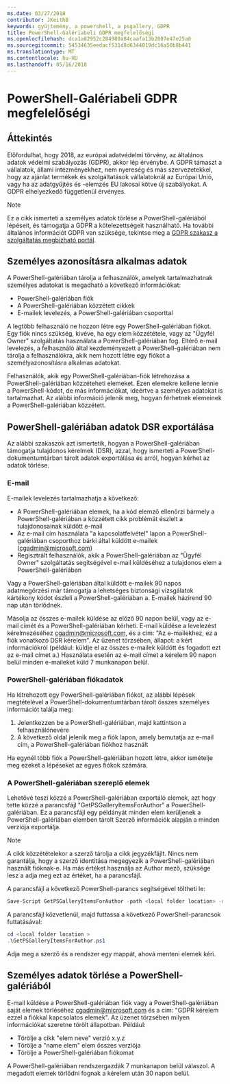 ```yaml
---
ms.date: 03/27/2018
contributor: JKeithB
keywords: gyűjtemény, a powershell, a psgallery, GDPR
title: PowerShell-Galériabeli GDPR megfelelőségi
ms.openlocfilehash: dca1a82952c284980a84caafa13b2807e47e25a0
ms.sourcegitcommit: 54534635eedacf531d8d6344019dc16a50b8b441
ms.translationtype: MT
ms.contentlocale: hu-HU
ms.lasthandoff: 05/16/2018
---
```

# <a name="powershell-gallery-gdpr-compliance"></a>PowerShell-Galériabeli GDPR megfelelőségi

## <a name="overview"></a>Áttekintés

Előfordulhat, hogy 2018, az európai adatvédelmi törvény, az általános adatok védelmi szabályozás (GDPR), akkor lép érvénybe.
A GDPR támaszt a vállalatok, állami intézményekhez, nem nyereség és más szervezetekkel, hogy az ajánlat termékek és szolgáltatások vállalatoknál az Európai Unió, vagy ha az adatgyűjtés és -elemzés EU lakosai kötve új szabályokat.
A GDPR elhelyezkedő függetlenül érvényes.

> [!NOTE]
> Ez a cikk ismerteti a személyes adatok törlése a PowerShell-galériából lépéseit, és támogatja a GDPR a kötelezettségeit használható. Ha további általános információt GDPR van szüksége, tekintse meg a [GDPR szakasz a szolgáltatás megbízható portál](https://servicetrust.microsoft.com/ViewPage/GDPRGetStarted).

## <a name="personally-identifiable-data"></a>Személyes azonosításra alkalmas adatok

A PowerShell-galériában tárolja a felhasználók, amelyek tartalmazhatnak személyes adatokat is megadható a következő információkat:

* PowerShell-galériában fiók
* A PowerShell-galériában közzétett cikkek
* E-mailek levelezés, a PowerShell-galériában csoporttal

A legtöbb felhasználó ne hozzon létre egy PowerShell-galériában fiókot.
Egy fiók nincs szükség, kivéve, ha egy elem közzététele, vagy az "Ügyfél Owner" szolgáltatás használata a PowerShell-galériában fog.
Eltérő e-mail levelezés, a felhasználó által kezdeményezett a PowerShell-galériában nem tárolja a felhasználókra, akik nem hozott létre egy fiókot a személyazonosításra alkalmas adatokat.

Felhasználók, akik egy PowerShell-galériában-fiók létrehozása a PowerShell-galériában közzéteheti elemeket.
Ezen elemekre kellene lennie a PowerShell-kódot, de más információkat, ideértve a személyes adatokat is tartalmazhat.
Az alábbi információ jelenik meg, hogyan férhetnek elemeinek a PowerShell-galériában közzétett.

## <a name="dsr-export-of-powershell-gallery-data"></a>PowerShell-galériában adatok DSR exportálása

Az alábbi szakaszok azt ismertetik, hogyan a PowerShell-galériában támogatja tulajdonos kérelmek (DSR), azzal, hogy ismerteti a PowerShell-dokumentumtárban tárolt adatok exportálása és arról, hogyan kérhet az adatok törlése.

### <a name="email"></a>E-mail

E-mailek levelezés tartalmazhatja a következő:

* A PowerShell-galériában elemek, ha a kód elemző ellenőrzi bármely a PowerShell-galériában a közzétett cikk problémát észlelt a tulajdonosainak küldött e-mail
* Az e-mail cím használata "a kapcsolatfelvétel" lapon a PowerShell-galériában csoporthoz bárki által küldött e-mailek (cgadmin@microsoft.com)
* Regisztrált felhasználók, akik a PowerShell-galériában az "Ügyfél Owner" szolgáltatás segítségével e-mail küldéséhez a tulajdonos elem a PowerShell-galériában

Vagy a PowerShell-galériában által küldött e-mailek 90 napos adatmegőrzési már támogatja a lehetséges biztonsági vizsgálatok kártékony kódot észleli a PowerShell-galériában a.
E-mailek házirend 90 nap után törlődnek.

Másolja az összes e-mailek küldése az előző 90 napon belül, vagy az e-mail címét és a PowerShell-galériában kérheti.
E-mail küldése a levelezést kérelmezéséhez cgadmin@microsoft.com, és a cím: "Az e-mailekhez, ez a fiók vonatkozó DSR kérelem".
Az üzenet törzsében, állapot: a kért információkról (például: küldje el az összes e-mailek küldött és fogadott ezt az e-mail címet a.) Használata esetén az e-mail címet a kérelem 90 napon belül minden e-maileket küld 7 munkanapon belül.

### <a name="powershell-gallery-account-information"></a>PowerShell-galériában fiókadatok

Ha létrehozott egy PowerShell-galériában fiókot, az alábbi lépések megtételével a PowerShell-dokumentumtárban tárolt összes személyes információt találja meg:

1. Jelentkezzen be a PowerShell-galériában, majd kattintson a felhasználónevére
2. A következő oldal jelenik meg a fiók lapon, amely bemutatja az e-mail cím, a PowerShell-galériában fiókhoz használt

Ha egynél több fiók a PowerShell-galériában hozott létre, akkor ismételje meg ezeket a lépéseket az egyes fiókok számára.

### <a name="items-in-the-powershell-gallery"></a>A PowerShell-galériában szereplő elemek

Lehetővé teszi közzé a PowerShell-galériában exportáló elemek, azt hogy tette közzé a parancsfájl "GetPSGalleryItemsForAuthor" a PowerShell-galériában.
Ez a parancsfájl egy példányát minden elem kerüljenek a PowerShell-galériában elemben tárolt Szerző információk alapján a minden verziója exportálja.

> [!NOTE]
> A cikk közzétételekor a szerző tárolja a cikk jegyzékfájlt.
> Nincs nem garantálja, hogy a szerző identitása megegyezik a PowerShell-galériában használt fióknak-e.
> Ha más értéket használja az Author mező, szüksége lesz a adja meg ezt az értéket, ha a parancsfájl.

A parancsfájl a következő PowerShell-parancs segítségével töltheti le:

```powershell
Save-Script GetPSGalleryItemsForAuthor -path <local folder location> -repository psgallery
```

A parancsfájl közvetlenül, majd futtassa a következő PowerShell-parancsok futtatásával:

```powershell
cd <local folder location >
.\GetPSGalleryItemsForAuthor.ps1
```

Adja meg a szerző és a rendszer egy mappát, ahová menteni elemek kéri.

## <a name="deleting-personal-data-from-the-powershell-gallery"></a>Személyes adatok törlése a PowerShell-galériából

E-mail küldése a PowerShell-galériában fiók vagy a PowerShell-galériában saját elemek törléséhez cgadmin@microsoft.com és a cím: "GDPR kérelem ezzel a fiókkal kapcsolatos elemek".
Az üzenet törzsében milyen információkat szeretne törölt állapotban. Például:

* Törölje a cikk "elem neve" verzió x.y.z
* Törölje a "name elem" elem összes verziója
* Törölje a PowerShell-galériában fiókomat

A PowerShell-galériában rendszergazdák 7 munkanapon belül válaszol.
A megadott elemek törlődni fognak a kérelem után 30 napon belül.
